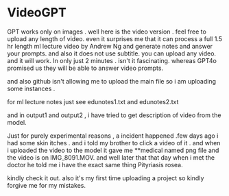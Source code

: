 # VideoGPT
GPT works only on images . well here is the video version . feel free to upload any length of video. 
even it surprises me that it can process a full 1.5 hr length ml lecture video by Andrew Ng and generate notes and answer your prompts. and also it does not use subtitle. you can upload any video. and it will work.
In only just 2 minutes . isn't it fascinating.
whereas GPT4o promised us they will be able to answer video prompts.

and also github isn't allowing me to upload the main file so i am uploading some instances .

for ml lecture notes just see edunotes1.txt and edunotes2.txt

and in output1 and output2 , i have tried to get description of video from the model.




Just for purely experimental reasons ,
a incident happened .few days ago i had some skin itches . and i told my brother to click a video of it . and when i uploaded the video to the model it gave me    **medical named png file
and the video is on IMG_8091.MOV. and well later that that day when i met the doctor he told me i have the exact same thing Pityriasis rosea.

kindly check it out.
also it's my first time uploading a project so kindly forgive me for my mistakes.

